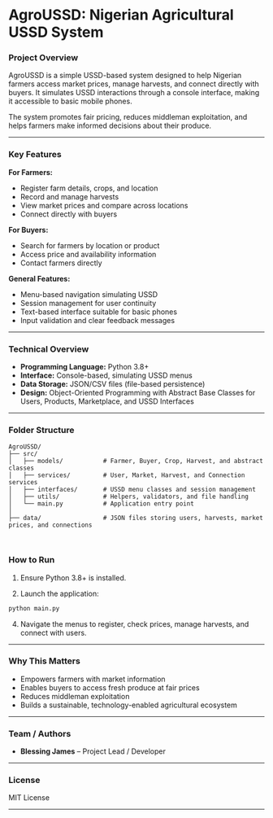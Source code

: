 

# AgroUSSD: Nigerian Agricultural USSD System

### Project Overview

AgroUSSD is a simple USSD-based system designed to help Nigerian farmers access market prices, manage harvests, and connect directly with buyers. It simulates USSD interactions through a console interface, making it accessible to basic mobile phones.

The system promotes fair pricing, reduces middleman exploitation, and helps farmers make informed decisions about their produce.

---

### Key Features

**For Farmers:**

* Register farm details, crops, and location
* Record and manage harvests
* View market prices and compare across locations
* Connect directly with buyers

**For Buyers:**

* Search for farmers by location or product
* Access price and availability information
* Contact farmers directly

**General Features:**

* Menu-based navigation simulating USSD
* Session management for user continuity
* Text-based interface suitable for basic phones
* Input validation and clear feedback messages

---

### Technical Overview

* **Programming Language:** Python 3.8+
* **Interface:** Console-based, simulating USSD menus
* **Data Storage:** JSON/CSV files (file-based persistence)
* **Design:** Object-Oriented Programming with Abstract Base Classes for Users, Products, Marketplace, and USSD Interfaces

---

### Folder Structure

```
AgroUSSD/
├── src/
│   ├── models/           # Farmer, Buyer, Crop, Harvest, and abstract classes
│   ├── services/         # User, Market, Harvest, and Connection services
│   ├── interfaces/       # USSD menu classes and session management
│   ├── utils/            # Helpers, validators, and file handling
│   └── main.py           # Application entry point
│
├── data/                 # JSON files storing users, harvests, market prices, and connections

              
```

### How to Run

1. Ensure Python 3.8+ is installed.


3. Launch the application:

```bash
python main.py
```

4. Navigate the menus to register, check prices, manage harvests, and connect with users.

---

### Why This Matters

* Empowers farmers with market information
* Enables buyers to access fresh produce at fair prices
* Reduces middleman exploitation
* Builds a sustainable, technology-enabled agricultural ecosystem

---

### Team / Authors

* **Blessing James** – Project Lead / Developer


>

---

### License

MIT License

---


